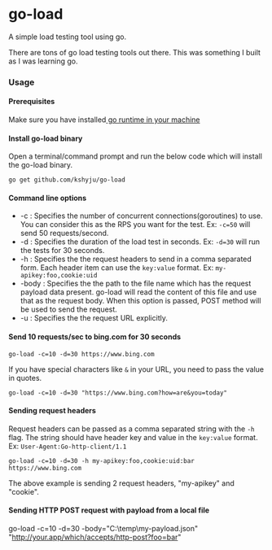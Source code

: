 # go-load
 
A simple load testing tool using go. 

There are tons of go load testing tools out there. This was something I built as I was learning go.


### Usage

#### Prerequisites
Make sure you have installed[ go runtime in your machine](https://golang.org/dl/)

#### Install go-load binary

Open a terminal/command prompt and run the below code which will install the go-load binary.

    go get github.com/kshyju/go-load

#### Command line options
* -c : Specifies the number of concurrent connections(goroutines) to use. You can consider this as the RPS you want for the test. Ex: `-c=50` will send 50 requests/second.
* -d : Specifies the duration of the load test in seconds. Ex: `-d=30` will run the tests for 30 seconds.
* -h : Specifies the the request headers to send in a comma separated form. Each header item can use the `key:value` format. Ex: `my-apikey:foo,cookie:uid`
* -body : Specifies the the path to the file name which has the request payload data present. go-load will read the content of this file and use that as the request body. When this option is passed, POST method will be used to send the request.
* -u : Specifies the the request URL explicitly.

#### Send 10 requests/sec to bing.com for 30 seconds
    go-load -c=10 -d=30 https://www.bing.com

If you have special characters like `&` in your URL, you need to pass the value in quotes.

    go-load -c=10 -d=30 "https://www.bing.com?how=are&you=today"

#### Sending request headers
Request headers can be passed as a comma separated string with the `-h` flag. The string should have header key and value in the `key:value` format. Ex: `User-Agent:Go-http-client/1.1` 

    go-load -c=10 -d=30 -h my-apikey:foo,cookie:uid:bar https://www.bing.com

The above example is sending 2 request headers, "my-apikey" and "cookie".

#### Sending HTTP POST request with payload from a local file

   go-load -c=10 -d=30 -body="C:\\temp\\my-payload.json" "http://your.app/which/accepts/http-post?foo=bar"